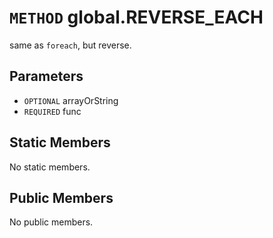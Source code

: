 # `METHOD` global.REVERSE_EACH
same as `foreach`, but reverse.

## Parameters
* `OPTIONAL` arrayOrString 
* `REQUIRED` func 

## Static Members
No static members.

## Public Members
No public members.
